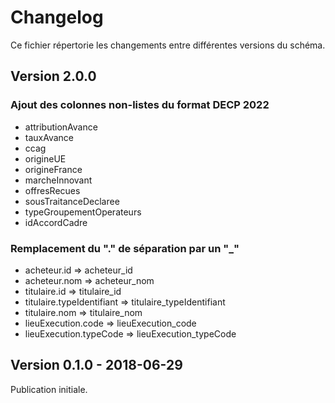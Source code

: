 # Changelog

Ce fichier répertorie les changements entre différentes versions du schéma.

## Version 2.0.0

### Ajout des colonnes non-listes du format DECP 2022

- attributionAvance
- tauxAvance
- ccag
- origineUE
- origineFrance
- marcheInnovant
- offresRecues
- sousTraitanceDeclaree
- typeGroupementOperateurs
- idAccordCadre

### Remplacement du "." de séparation par un "_"

- acheteur.id => acheteur_id
- acheteur.nom => acheteur_nom
- titulaire.id => titulaire_id
- titulaire.typeIdentifiant => titulaire_typeIdentifiant
- titulaire.nom => titulaire_nom
- lieuExecution.code => lieuExecution_code
- lieuExecution.typeCode => lieuExecution_typeCode

## Version 0.1.0 - 2018-06-29

Publication initiale.
